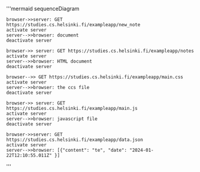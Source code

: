 '''mermaid
sequenceDiagram

    browser->>server: GET https://studies.cs.helsinki.fi/exampleapp/new_note
    activate server
    server-->>browser: document
    deactivate server

    browser->> server: GET https://studies.cs.helsinki.fi/exampleapp/notes
    activate server
    server-->>browser: HTML document
    deactivate server

    browser-->> GET https://studies.cs.helsinki.fi/exampleapp/main.css
    activate server
    server-->>browser: the ccs file
    deactivate server

    browser->> server: GET https://studies.cs.helsinki.fi/exampleapp/main.js
    activate server
    server-->>browser: javascript file
    deactivate server

    browser->>server: GET https://studies.cs.helsinki.fi/exampleapp/data.json
    activate server
    server-->>browser: [{"content": "te", "date": "2024-01-22T12:10:55.011Z" }]
'''